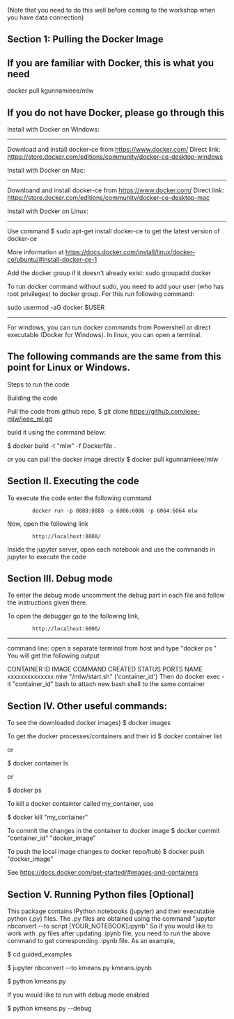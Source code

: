 (Note that you need to do this well before coming to the workshop when you have data connection)

Section 1: Pulling the Docker Image
----------------------------------------------------------------------------------------------
If you are familiar with Docker, this is what you need
--------------------------------------------------------------------------
docker pull kgunnamieee/mlw


If you do not have Docker, please go through this
--------------------------------------------------------------------------------

Install with Docker on Windows:
*******************************

Download and install docker-ce from https://www.docker.com/
Direct link: https://store.docker.com/editions/community/docker-ce-desktop-windows


Install with Docker on Mac:
***************************
Downloand and install docker-ce from https://www.docker.com/
Direct link: https://store.docker.com/editions/community/docker-ce-desktop-mac

Install with Docker on Linux:
*****************************
Use command
	$ sudo apt-get install docker-ce
to get the latest version of docker-ce

More information at https://docs.docker.com/install/linux/docker-ce/ubuntu/#install-docker-ce-1

Add the docker group if it doesn't already exist:
sudo groupadd docker

To run docker command without sudo, you need to add your user (who has root privileges) to docker group. For this run following command:

 sudo usermod -aG docker $USER 


--------------------------------------------------------
For windows, you can run docker commands from Powershell or direct executable (Docker for Windows). In linux, you can open a terminal.

The following commands are the same from this point for Linux or Windows.
-----------------------------------------------------------------------------------------------------------

Steps to run the code

 Building the code

Pull the code from github repo, 
$ git clone https://github.com/ieee-mlw/ieee_ml.git

build it using the command below:

$ docker build -t "mlw" -f Dockerfile .

or you can pull the docker image directly
$ docker pull kgunnamieee/mlw


Section II. Executing the code
----------------------------------------------------------------------------------------------------------------
To execute the code enter the following command

			docker run -p 8888:8888 -p 6006:6006 -p 6064:6064 mlw 


Now, open the following link

			http://localhost:8888/

Inside the jupyter server, open each notebook and use the commands in jupyter to execute the code



Section III. Debug mode
----------------------------------------------------------------------------------------------------------------

To enter the debug mode uncomment the debug part in each file and follow the instructions given there. 

To open the debugger go to the following link,

			http://localhost:6006/

---
command line:
open a separate terminal from host and type "docker ps "
You will get the following output

CONTAINER ID        IMAGE                               COMMAND     CREATED             STATUS              PORTS NAME               
xxxxxxxxxxxxxx        mlw                                 "/mlw/start.sh"
('container_id')
Then do
docker exec -it "container_id"  bash
to attach new bash shell to the same container



Section IV. Other useful commands:
-----------------------------------
To see the downloaded docker images)
$ docker images 

To get the docker processes/containers and their id
$ docker container list

or

$ docker container ls

or

$ docker ps 

To kill a docker containter called my_container, use 

$ docker kill "my_container"

To commit the changes in the container to docker image
$ docker commit "container_id" "docker_image" 

To push the local image changes to docker repo/hub)
$ docker push "docker_image"

See https://docs.docker.com/get-started/#images-and-containers


Section V. Running Python files	[Optional]
------------------------------------------

This package contains IPython notebooks (jupyter) and their executable python (.py) files. The .py files are obtained using the command "jupyter nbconvert --to script [YOUR_NOTEBOOK].ipynb" So if you would like to work with .py files after updating .ipynb file, you need to run the above command to get corresponding .ipynb file. As an example,

$ cd guided_examples

$ jupyter nbconvert --to kmeans.py kmeans.ipynb
 
$ python kmeans.py

If you would like to run with debug mode enabled 

$ python kmeans.py --debug



